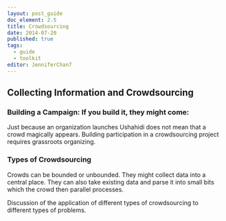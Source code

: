 ```yaml
---
layout: post_guide
doc_element: 2.5
title: Crowdsourcing
date: 2014-07-20
published: true
tags: 
  - guide
  - toolkit
editor: JenniferChan7
---
```


## Collecting Information and Crowdsourcing

### Building a Campaign: If you build it, they might come:

Just because an organization launches Ushahidi does not mean that a crowd magically appears. Building participation in a crowdsourcing project requires grassroots organizing. 

### Types of Crowdsourcing

Crowds can be bounded or unbounded. They might collect data into a central place. They can also take existing data and parse it into small bits which the crowd then parallel processes. 

Discussion of the application of different types of crowdsourcing to different types of problems.




